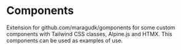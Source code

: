 # Components

Extension for github.com/maragudk/gomponents for some custom components with Tailwind CSS classes, Alpine.js and HTMX. This components can be used as examples of use.
